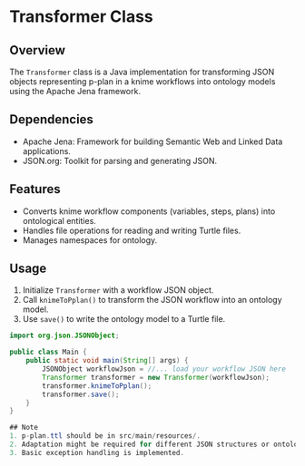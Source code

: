 # Transformer Class

## Overview
The `Transformer` class is a Java implementation for transforming JSON objects representing p-plan in a knime workflows into ontology models using the Apache Jena framework.

## Dependencies
- Apache Jena: Framework for building Semantic Web and Linked Data applications.
- JSON.org: Toolkit for parsing and generating JSON.

## Features
- Converts knime workflow components (variables, steps, plans) into ontological entities.
- Handles file operations for reading and writing Turtle files.
- Manages namespaces for ontology.

## Usage
1. Initialize `Transformer` with a workflow JSON object.
2. Call `knimeToPplan()` to transform the JSON workflow into an ontology model.
3. Use `save()` to write the ontology model to a Turtle file.

```java
import org.json.JSONObject;

public class Main {
    public static void main(String[] args) {
        JSONObject workflowJson = //... load your workflow JSON here
        Transformer transformer = new Transformer(workflowJson);
        transformer.knimeToPplan();
        transformer.save();
    }
}

## Note
1. p-plan.ttl should be in src/main/resources/.
2. Adaptation might be required for different JSON structures or ontologies.
3. Basic exception handling is implemented.
